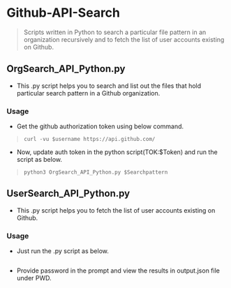 # Github-API-Search

> Scripts written in Python to search a particular file pattern in an organization recursively and to fetch the list of user accounts existing on Github.

## OrgSearch_API_Python.py

- This .py script helps you to search and list out the files that hold particular search pattern in a Github organization.

### Usage
- Get the github authorization token using below command.

> ```curl -vu $username https://api.github.com/```

- Now, update auth token in the python script(TOK:$Token) and run the script as below.

> ```python3 OrgSearch_API_Python.py $Searchpattern```


## UserSearch_API_Python.py

- This .py script helps you to fetch the list of user accounts existing on Github.

### Usage
- Just run the .py script as below.

> ```python3 UserSearch_API_Python.py $username

- Provide password in the prompt and view the results in output.json file under PWD.

